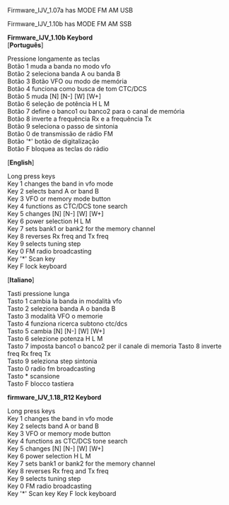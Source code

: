 Firmware_IJV_1.07a has MODE FM AM USB

Firmware_IJV_1.10b has MODE FM AM SSB


**Firmware_IJV_1.10b Keybord**<br>
[**Português**]

Pressione longamente as teclas<br>
Botão 1 muda a banda no modo vfo<br>
Botão 2 seleciona banda A ou banda B<br>
Botão 3 Botão VFO ou modo de memória<br>
Botão 4 funciona como busca de tom CTC/DCS<br>
Botão 5 muda [N] [N-] [W] [W+] <br>
Botão 6 seleção de potência H L M<br>
Botão 7 define o banco1 ou banco2 para o canal de memória<br>
Botão 8 <reverse> inverte a frequência Rx e a frequência Tx<br>
Botão 9 seleciona o passo de sintonia<br>
Botão 0 de transmissão de rádio FM<br>
Botão '*' botão de digitalização <br>
Botão F bloquea as teclas do rádio<br>

[**English**]

Long press keys<br>
Key 1 changes the band in vfo mode<br>
Key 2 selects band A or band B<br>
Key 3 VFO or memory mode button<br>
Key 4 functions as CTC/DCS tone search<br>
Key 5 changes [N] [N-] [W] [W+] <br>
Key 6 power selection H L M<br>
Key 7 sets bank1 or bank2 for the memory channel<br>
Key 8 <reverse> reverses Rx freq and Tx freq<br>
Key 9 selects tuning step<br>
Key 0 FM radio broadcasting<br>
Key '*' Scan key <br>
Key F lock keyboard<br>

[**Italiano**]

Tasti pressione lunga<br>
Tasto 1 cambia la banda in modalità vfo<br>
Tasto 2 seleziona banda A o banda B<br>
Tasto 3 modalità VFO o memorie <br>
Tasto 4 funziona ricerca subtono ctc/dcs<br>
Tasto 5 cambia [N] [N-] [W] [W+] <br>
Tasto 6 selezione potenza H L M<br>
Tasto 7 imposta banco1 o banco2 per il canale di memoria 
Tasto 8 <reverse> inverte freq Rx freq Tx<br>
Tasto 9 seleziona step sintonia<br>
Tasto 0 radio fm broadcasting <br>
Tasto * scansione <br>
Tasto F blocco tastiera<br>



**firmware_IJV_1.18_R12 Keybord**<br>

Long press keys <br>
Key 1 changes the band in vfo mode<br> 
Key 2 selects band A or band B <br>
Key 3 VFO or memory mode button <br>
Key 4 functions as CTC/DCS tone search <br>
Key 5 changes [N] [N-] [W] [W+] <br>
Key 6 power selection H L M <br>
Key 7 sets bank1 or bank2 for the memory channel <br>
Key 8 reverses Rx freq and Tx freq <br>
Key 9 selects tuning step <br>
Key 0 FM radio broadcasting <br> 
Key '*' Scan key Key F lock keyboard <br>
